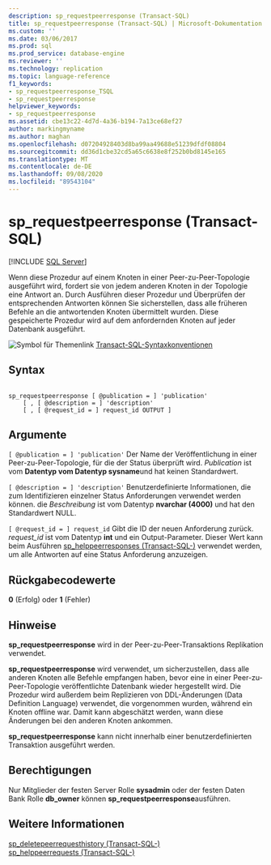 ```yaml
---
description: sp_requestpeerresponse (Transact-SQL)
title: sp_requestpeerresponse (Transact-SQL) | Microsoft-Dokumentation
ms.custom: ''
ms.date: 03/06/2017
ms.prod: sql
ms.prod_service: database-engine
ms.reviewer: ''
ms.technology: replication
ms.topic: language-reference
f1_keywords:
- sp_requestpeerresponse_TSQL
- sp_requestpeerresponse
helpviewer_keywords:
- sp_requestpeerresponse
ms.assetid: cbe13c22-4d7d-4a36-b194-7a13ce68ef27
author: markingmyname
ms.author: maghan
ms.openlocfilehash: d07204928403d8ba99aa49688e51239dfdf08804
ms.sourcegitcommit: dd36d1cbe32cd5a65c6638e8f252b0bd8145e165
ms.translationtype: MT
ms.contentlocale: de-DE
ms.lasthandoff: 09/08/2020
ms.locfileid: "89543104"
---
```

# <a name="sp_requestpeerresponse-transact-sql"></a>sp_requestpeerresponse (Transact-SQL)
[!INCLUDE [SQL Server](../../includes/applies-to-version/sqlserver.md)]

  Wenn diese Prozedur auf einem Knoten in einer Peer-zu-Peer-Topologie ausgeführt wird, fordert sie von jedem anderen Knoten in der Topologie eine Antwort an. Durch Ausführen dieser Prozedur und Überprüfen der entsprechenden Antworten können Sie sicherstellen, dass alle früheren Befehle an die antwortenden Knoten übermittelt wurden. Diese gespeicherte Prozedur wird auf dem anfordernden Knoten auf jeder Datenbank ausgeführt.  
  
 ![Symbol für Themenlink](../../database-engine/configure-windows/media/topic-link.gif "Symbol für Themenlink") [Transact-SQL-Syntaxkonventionen](../../t-sql/language-elements/transact-sql-syntax-conventions-transact-sql.md)  
  
## <a name="syntax"></a>Syntax  
  
```  
  
sp_requestpeerresponse [ @publication = ] 'publication'  
    [ , [ @description = ] 'description'  
    [ , [ @request_id = ] request_id OUTPUT ]  
```  
  
## <a name="arguments"></a>Argumente  
`[ @publication = ] 'publication'` Der Name der Veröffentlichung in einer Peer-zu-Peer-Topologie, für die der Status überprüft wird. *Publication* ist vom **Datentyp vom Datentyp sysname**und hat keinen Standardwert.  
  
`[ @description = ] 'description'` Benutzerdefinierte Informationen, die zum Identifizieren einzelner Status Anforderungen verwendet werden können. die *Beschreibung* ist vom Datentyp **nvarchar (4000)** und hat den Standardwert NULL.  
  
`[ @request_id = ] request_id` Gibt die ID der neuen Anforderung zurück. *request_id* ist vom Datentyp **int** und ein Output-Parameter. Dieser Wert kann beim Ausführen [sp_helppeerresponses &#40;Transact-SQL-&#41;](../../relational-databases/system-stored-procedures/sp-helppeerresponses-transact-sql.md) verwendet werden, um alle Antworten auf eine Status Anforderung anzuzeigen.  
  
## <a name="return-code-values"></a>Rückgabecodewerte  
 **0** (Erfolg) oder **1** (Fehler)  
  
## <a name="remarks"></a>Hinweise  
 **sp_requestpeerresponse** wird in der Peer-zu-Peer-Transaktions Replikation verwendet.  
  
 **sp_requestpeerresponse** wird verwendet, um sicherzustellen, dass alle anderen Knoten alle Befehle empfangen haben, bevor eine in einer Peer-zu-Peer-Topologie veröffentlichte Datenbank wieder hergestellt wird. Die Prozedur wird außerdem beim Replizieren von DDL-Änderungen (Data Definition Language) verwendet, die vorgenommen wurden, während ein Knoten offline war. Damit kann abgeschätzt werden, wann diese Änderungen bei den anderen Knoten ankommen.  
  
 **sp_requestpeerresponse** kann nicht innerhalb einer benutzerdefinierten Transaktion ausgeführt werden.  
  
## <a name="permissions"></a>Berechtigungen  
 Nur Mitglieder der festen Server Rolle **sysadmin** oder der festen Daten Bank Rolle **db_owner** können **sp_requestpeerresponse**ausführen.  
  
## <a name="see-also"></a>Weitere Informationen  
 [sp_deletepeerrequesthistory &#40;Transact-SQL-&#41;](../../relational-databases/system-stored-procedures/sp-deletepeerrequesthistory-transact-sql.md)   
 [sp_helppeerrequests &#40;Transact-SQL-&#41;](../../relational-databases/system-stored-procedures/sp-helppeerrequests-transact-sql.md)  
  
  
